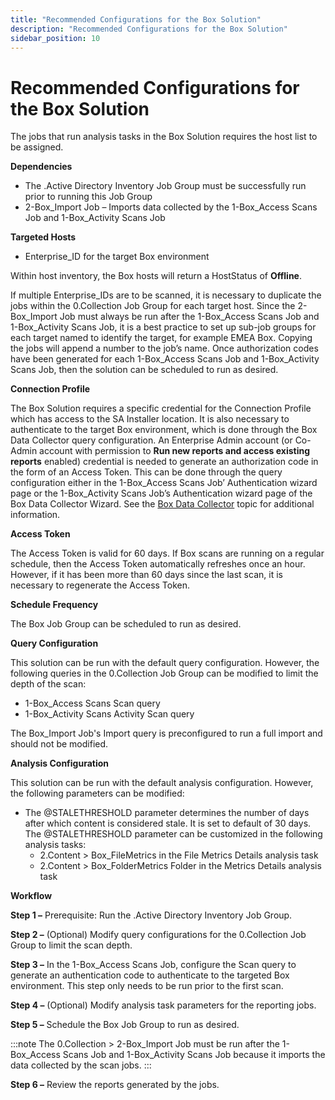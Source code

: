 ```yaml
---
title: "Recommended Configurations for the Box Solution"
description: "Recommended Configurations for the Box Solution"
sidebar_position: 10
---
```


# Recommended Configurations for the Box Solution

The jobs that run analysis tasks in the Box Solution requires the host list to be assigned.

**Dependencies**

- The .Active Directory Inventory Job Group must be successfully run prior to running this Job Group
- 2-Box_Import Job – Imports data collected by the 1-Box_Access Scans Job and 1-Box_Activity Scans
  Job

**Targeted Hosts**

- Enterprise_ID for the target Box environment

Within host inventory, the Box hosts will return a HostStatus of **Offline**.

If multiple Enterprise_IDs are to be scanned, it is necessary to duplicate the jobs within the
0.Collection Job Group for each target host. Since the 2-Box_Import Job must always be run after the
1-Box_Access Scans Job and 1-Box_Activity Scans Job, it is a best practice to set up sub-job groups
for each target named to identify the target, for example EMEA Box. Copying the jobs will append a
number to the job’s name. Once authorization codes have been generated for each 1-Box_Access Scans
Job and 1-Box_Activity Scans Job, then the solution can be scheduled to run as desired.

**Connection Profile**

The Box Solution requires a specific credential for the Connection Profile which has access to the
SA Installer location. It is also necessary to authenticate to the target Box environment, which is
done through the Box Data Collector query configuration. An Enterprise Admin account (or Co-Admin
account with permission to **Run new reports and access existing reports** enabled) credential is
needed to generate an authorization code in the form of an Access Token. This can be done through
the query configuration either in the 1-Box_Access Scans Job’ Authentication wizard page or the
1-Box_Activity Scans Job’s Authentication wizard page of the Box Data Collector Wizard. See the
[Box Data Collector](/docs/accessanalyzer/11.6/admin/datacollector/box/overview.md)
topic for additional information.

**Access Token**

The Access Token is valid for 60 days. If Box scans are running on a regular schedule, then the
Access Token automatically refreshes once an hour. However, if it has been more than 60 days since
the last scan, it is necessary to regenerate the Access Token.

**Schedule Frequency**

The Box Job Group can be scheduled to run as desired.

**Query Configuration**

This solution can be run with the default query configuration. However, the following queries in the
0.Collection Job Group can be modified to limit the depth of the scan:

- 1-Box_Access Scans Scan query
- 1-Box_Activity Scans Activity Scan query

The Box_Import Job's Import query is preconfigured to run a full import and should not be modified.

**Analysis Configuration**

This solution can be run with the default analysis configuration. However, the following parameters
can be modified:

- The @STALETHRESHOLD parameter determines the number of days after which content is considered
  stale. It is set to default of 30 days. The @STALETHRESHOLD parameter can be customized in the
  following analysis tasks:
    - 2.Content > Box_FileMetrics in the File Metrics Details analysis task
    - 2.Content > Box_FolderMetrics Folder in the Metrics Details analysis task

**Workflow**

**Step 1 –** Prerequisite: Run the .Active Directory Inventory Job Group.

**Step 2 –** (Optional) Modify query configurations for the 0.Collection Job Group to limit the scan
depth.

**Step 3 –** In the 1-Box_Access Scans Job, configure the Scan query to generate an authentication
code to authenticate to the targeted Box environment. This step only needs to be run prior to the
first scan.

**Step 4 –** (Optional) Modify analysis task parameters for the reporting jobs.

**Step 5 –** Schedule the Box Job Group to run as desired.

:::note
The 0.Collection > 2-Box_Import Job must be run after the 1-Box_Access Scans Job and
1-Box_Activity Scans Job because it imports the data collected by the scan jobs.
:::


**Step 6 –** Review the reports generated by the jobs.

